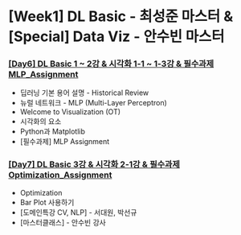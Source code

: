 # [Week1] DL Basic - 최성준 마스터 & [Special] Data Viz - 안수빈 마스터

### [[Day6] DL Basic 1 ~ 2강 & 시각화 1-1 ~ 1-3강 & 필수과제 MLP_Assignment](https://github.com/raki-1203/boostcamp_note/tree/main/Week_2/Day_6)

- 딥러닝 기본 용어 설명 - Historical Review
- 뉴럴 네트워크 - MLP (Multi-Layer Perceptron)
- Welcome to Visualization (OT)
- 시각화의 요소
- Python과 Matplotlib
- [필수과제] MLP Assignment

### [[Day7] DL Basic 3강 & 시각화 2-1강 & 필수과제 Optimization_Assignment](https://github.com/raki-1203/boostcamp_note/tree/main/Week_2/Day_7)

- Optimization
- Bar Plot 사용하기
- [도메인특강 CV, NLP] - 서대원, 박선규
- [마스터클래스] - 안수빈 강사